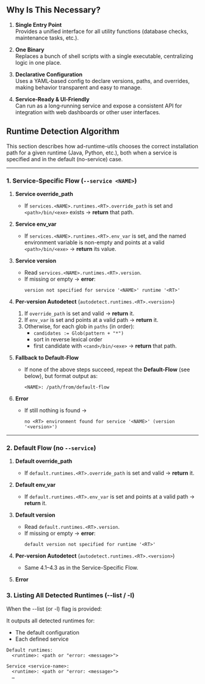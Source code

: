 ## Why Is This Necessary?

1. **Single Entry Point**  
   Provides a unified interface for all utility functions (database checks, maintenance tasks, etc.).

2. **One Binary**  
   Replaces a bunch of shell scripts with a single executable, centralizing logic in one place.

3. **Declarative Configuration**  
   Uses a YAML‑based config to declare versions, paths, and overrides, making behavior transparent and easy to manage.

4. **Service‑Ready & UI‑Friendly**  
   Can run as a long‑running service and expose a consistent API for integration with web dashboards or other user interfaces.

## Runtime Detection Algorithm

This section describes how ad-runtime-utils chooses the correct installation path for a given runtime (Java, Python, etc.), both when a service is specified and in the default (no-service) case.

---

### 1. Service-Specific Flow (`--service <NAME>`)

1. **Service override_path**
    - If `services.<NAME>.runtimes.<RT>.override_path` is set and `<path>/bin/<exe>` exists → **return** that path.

2. **Service env_var**
    - If `services.<NAME>.runtimes.<RT>.env_var` is set, and the named environment variable is non-empty and points at a valid `<path>/bin/<exe>` → **return** its value.

3. **Service version**
    - Read `services.<NAME>.runtimes.<RT>.version`.
    - If missing or empty → **error**:
      ```
      version not specified for service '<NAME>' runtime '<RT>'
      ```

4. **Per-version Autodetect** (`autodetect.runtimes.<RT>.<version>`)
    1. If `override_path` is set and valid → **return** it.
    2. If `env_var` is set and points at a valid path → **return** it.
    3. Otherwise, for each glob in `paths` (in order):
        - `candidates := Glob(pattern + "*")`
        - sort in reverse lexical order
        - first candidate with `<cand>/bin/<exe>` → **return** that path.

5. **Fallback to Default-Flow**
    - If none of the above steps succeed, repeat the **Default-Flow** (see below), but format output as:
      ```
      <NAME>: /path/from/default-flow
      ```

6. **Error**
    - If still nothing is found →
      ```
      no <RT> environment found for service '<NAME>' (version '<version>')
      ```

---

### 2. Default Flow (no `--service`)

1. **Default override_path**
    - If `default.runtimes.<RT>.override_path` is set and valid → **return** it.

2. **Default env_var**
    - If `default.runtimes.<RT>.env_var` is set and points at a valid path → **return** it.

3. **Default version**
    - Read `default.runtimes.<RT>.version`.
    - If missing or empty → **error**:
      ```
      default version not specified for runtime '<RT>'
      ```

4. **Per-version Autodetect** (`autodetect.runtimes.<RT>.<version>`)
    - Same 4.1–4.3 as in the Service-Specific Flow.

5. **Error**  

### 3. Listing All Detected Runtimes (--list / -l)

When the --list (or -l) flag is provided:

It outputs all detected runtimes for:

- The default configuration
- Each defined service

```
Default runtimes:
  <runtime>: <path or "error: <message>">

Service <service-name>:
  <runtime>: <path or "error: <message>">
  …
```